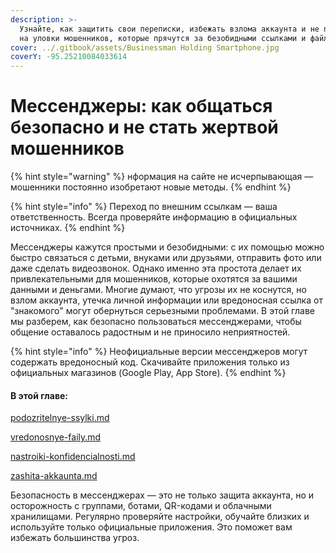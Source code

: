 ```yaml
---
description: >-
  Узнайте, как защитить свои переписки, избежать взлома аккаунта и не попасться
  на уловки мошенников, которые прячутся за безобидными ссылками и файлами.
cover: ../.gitbook/assets/Businessman Holding Smartphone.jpg
coverY: -95.25210084033614
---
```


# Мессенджеры: как общаться безопасно и не стать жертвой мошенников

{% hint style="warning" %}
нформация на сайте не исчерпывающая — мошенники постоянно изобретают новые методы.
{% endhint %}

{% hint style="info" %}
Переход по внешним ссылкам — ваша ответственность. Всегда проверяйте информацию в официальных источниках.
{% endhint %}

Мессенджеры кажутся простыми и безобидными: с их помощью можно быстро связаться с детьми, внуками или друзьями, отправить фото или даже сделать видеозвонок. Однако именно эта простота делает их привлекательными для мошенников, которые охотятся за вашими данными и деньгами. Многие думают, что угрозы их не коснутся, но взлом аккаунта, утечка личной информации или вредоносная ссылка от "знакомого" могут обернуться серьезными проблемами. В этой главе мы разберем, как безопасно пользоваться мессенджерами, чтобы общение оставалось радостным и не приносило неприятностей.

{% hint style="info" %}
Неофициальные версии мессенджеров могут содержать вредоносный код. Скачивайте приложения только из официальных магазинов (Google Play, App Store).
{% endhint %}

#### В этой главе:

[podozritelnye-ssylki.md](podozritelnye-ssylki.md "mention")

[vredonosnye-faily.md](vredonosnye-faily.md "mention")

[nastroiki-konfidencialnosti.md](nastroiki-konfidencialnosti.md "mention")

[zashita-akkaunta.md](zashita-akkaunta.md "mention")

Безопасность в мессенджерах — это не только защита аккаунта, но и осторожность с группами, ботами, QR-кодами и облачными хранилищами. Регулярно проверяйте настройки, обучайте близких и используйте только официальные приложения. Это поможет вам избежать большинства угроз.&#x20;
